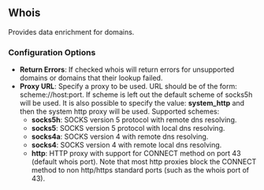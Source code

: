 ## Whois

Provides data enrichment for domains.

### Configuration Options
- **Return Errors**: If checked whois will return errors for unsupported domains or domains that their lookup failed.
- **Proxy URL**: Specify a proxy to be used. URL should be of the form: scheme://host:port. If scheme is left out the default scheme of socks5h will be used. It is also possible to specify the value: **system_http** and then the system http proxy will be used. Supported schemes:
  * **socks5h**: SOCKS version 5 protocol with remote dns resolving.
  * **socks5**: SOCKS version 5 protocol with local dns resolving.
  * **socks4a**: SOCKS version 4 with remote dns resolving.
  * **socks4**: SOCKS version 4 with remote local dns resolving.
  * **http**: HTTP proxy with support for CONNECT method on port 43 (default whois port). Note that most http proxies block the CONNECT method to non http/https standard ports (such as the whois port of 43).

